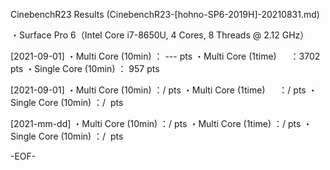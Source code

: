CinebenchR23 Results (CinebenchR23-[hohno-SP6-2019H]-20210831.md)

・Surface Pro 6（Intel Core i7-8650U, 4 Cores, 8 Threads @ 2.12 GHz）

[2021-09-01]
・Multi Core (10min) 	： --- pts
・Multi Core (1time)　  ：3702 pts
・Single Core (10min)	： 957 pts


[2021-09-01]
・Multi Core (10min) 	：/  pts
・Multi Core (1time)　  ：/  pts
・Single Core (10min)	：/  pts

[2021-mm-dd]
・Multi Core (10min) 	：/  pts
・Multi Core (1time)	：/  pts
・Single Core (10min)	：/  pts

-EOF-
